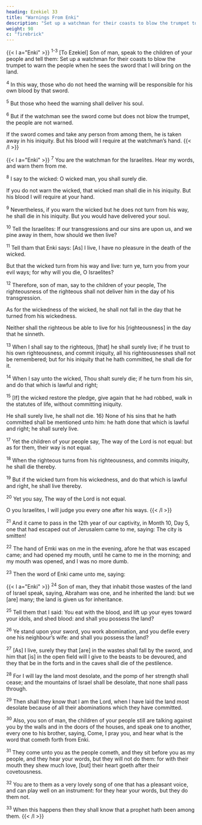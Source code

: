 ```yaml
---
heading: Ezekiel 33
title: "Warnings From Enki"
description: "Set up a watchman for their coasts to blow the trumpet to warn the people when he sees the sword that I will bring on the land"
weight: 98
c: "firebrick"
---
```




{{< l a="Enki" >}}
<sup>1-3</sup> [To Ezekiel] Son of man, speak to the children of your people and tell them: Set up a watchman for their coasts to blow the trumpet to warn the people when he sees the sword that I will bring on the land.

<sup>4</sup> In this way, those who do not heed the warning will be responsible for his own blood by that sword.

<!-- 5} He heard the sound of the trumpet, and took not warning; his blood shall be upon him.  -->

<sup>5</sup> But those who heed the warning shall deliver his soul.

<sup>6</sup> But if the watchman see the sword come but does not blow the trumpet, the people are not warned.

If the sword comes and take any person from among them, he is taken away in his iniquity. But his blood will I require at the watchman’s hand.
{{< /l >}}


{{< l a="Enki" >}}
<sup>7</sup> You are the watchman for the Israelites. Hear my words, and warn them from me.

<sup>8</sup> I say to the wicked: O wicked man, you shall surely die.

If you do not warn the wicked, that wicked man shall die in his iniquity. But his blood I will require at your hand. 

<sup>9</sup> Nevertheless, if you warn the wicked but he does not turn from his way, he shall die in his iniquity. But you would have delivered your soul. 

<sup>10</sup> Tell the Israelites: If our transgressions and our sins are upon us, and we pine away in them, how should we then live? 

<sup>11</sup> Tell tham that Enki says: [As] I live, I have no pleasure in the death of the wicked.

But that the wicked turn from his way and live: turn ye, turn you from your evil ways; for why will you die, O Israelites?

<sup>12</sup> Therefore, son of man, say to the children of your people, The righteousness of the righteous shall not deliver him in the day of his transgression.

As for the wickedness of the wicked, he shall not fall in the day that he turned from his wickedness.

Neither shall the righteous be able to live for his [righteousness] in the day that he sinneth.

<sup>13</sup> When I shall say to the righteous, [that] he shall surely live; if he trust to his own righteousness, and commit iniquity, all his righteousnesses shall not be remembered; but for his iniquity that he hath committed, he shall die for it. 

<sup>14</sup> When I say unto the wicked, Thou shalt surely die; if he turn from his sin, and do that which is lawful and right;

<sup>15</sup> [If] the wicked restore the pledge, give again that he had robbed, walk in the statutes of life, without committing iniquity.

He shall surely live, he shall not die. 16} None of his sins that he hath committed shall be mentioned unto him: he hath done that which is lawful and right; he shall surely live.

<sup>17</sup> Yet the children of your people say, The way of the Lord is not equal: but as for them, their way is not equal. 

<sup>18</sup> When the righteous turns from his righteousness, and commits iniquity, he shall die thereby. 

<sup>19</sup> But if the wicked turn from his wickedness, and do that which is lawful and right, he shall live thereby.

<sup>20</sup> Yet you say, The way of the Lord is not equal. 

O you Israelites, I will judge you every one after his ways.
{{< /l >}}

<sup>21</sup> And it came to pass in the 12th year of our captivity, in Month 10, Day 5, one that had escaped out of Jerusalem came to me, saying: The city is smitten!

<sup>22</sup> The hand of Emki was on me in the evening, afore he that was escaped came; and had opened my mouth, until he came to me in the morning; and my mouth was opened, and I was no more dumb. 

<sup>23</sup> Then the word of Enki came unto me, saying:


{{< l a="Enki" >}}
<sup>24</sup> Son of man, they that inhabit those wastes of the land of Israel speak, saying, Abraham was one, and he inherited the land: but we [are] many; the land is given us for inheritance. 

<sup>25</sup> Tell them that I said: You eat with the blood, and lift up your eyes toward your idols, and shed blood: and shall you possess the land?

<sup>26</sup> Ye stand upon your sword, you work abomination, and you defile every one his neighbour’s wife: and shall you possess the land?

<sup>27</sup> [As] I live, surely they that [are] in the wastes shall fall by the sword, and him that [is] in the open field will I give to the beasts to be devoured, and they that be in the forts and in the caves shall die of the pestilence. 

<sup>28</sup> For I will lay the land most desolate, and the pomp of her strength shall cease; and the mountains of Israel shall be desolate, that none shall pass through.

<sup>29</sup> Then shall they know that I am the Lord, when I have laid the land most desolate because of all their abominations which they have committed.

<sup>30</sup> Also, you son of man, the children of your people still are talking against you by the walls and in the doors of the houses, and speak one to another, every one to his brother, saying, Come, I pray you, and hear what is the word that cometh forth from Enki.

<sup>31</sup> They come unto you as the people cometh, and they sit before you as my people, and they hear your words, but they will not do them: for with their mouth they shew much love, [but] their heart goeth after their covetousness. 

<sup>32</sup> You are to them as a very lovely song of one that has a pleasant voice, and can play well on an instrument: for they hear your words, but they do them not.

<sup>33</sup> When this happens then they shall know that a prophet hath been among them.
{{< /l >}}